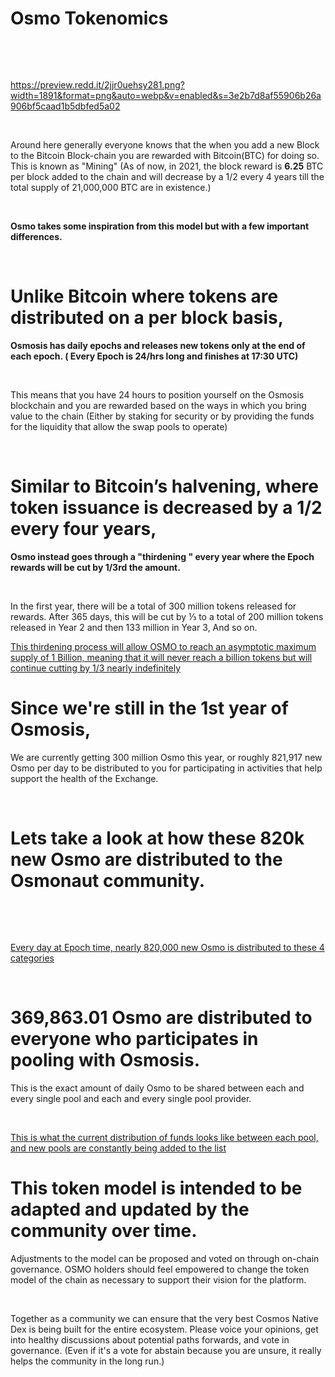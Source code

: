 # Osmo Tokenomics
&#x200B;

&#x200B;

https://preview.redd.it/2jjr0uehsy281.png?width=1891&format=png&auto=webp&v=enabled&s=3e2b7d8af55906b26a906bf5caad1b5dbfed5a02

&#x200B;

Around here generally everyone knows that the when you add a new Block to the Bitcoin Block-chain you are rewarded with Bitcoin(BTC) for doing so. This is known as "Mining" (As of now, in 2021, the block reward is **6.25** BTC per block added to the chain and will decrease by a 1/2 every 4 years till the total supply of 21,000,000 BTC are in existence.)

&#x200B;

**Osmo takes some inspiration from this model but with a few important differences.**

&#x200B;

# Unlike Bitcoin where tokens are distributed on a per block basis,

**Osmosis has daily epochs and releases new tokens only at the end of each epoch. ( Every Epoch is 24/hrs long and finishes at 17:30 UTC)**

&#x200B;

This means that you have 24 hours to position yourself on the Osmosis blockchain and you are rewarded based on the ways in which you bring value to the chain (Either by staking for security or by providing the funds for the liquidity that allow the swap pools to operate)

&#x200B;

# Similar to Bitcoin’s halvening, where token issuance is decreased by a 1/2 every four years,

**Osmo instead goes through a "thirdening " every year where the Epoch rewards will be cut by 1/3rd the amount.**

&#x200B;

In the first year, there will be a total of 300 million tokens released for rewards. After 365 days, this will be cut by ⅓ to a total of 200 million tokens released in Year 2 and then 133 million in Year 3, And so on.

[ This thirdening process will allow OSMO to reach an asymptotic maximum supply of 1 Billion, meaning that it will never reach a billion tokens but will continue cutting by 1\/3 nearly indefinitely](https://preview.redd.it/szduc86qum281.png?width=901&format=png&auto=webp&v=enabled&s=4873df617e70a069fbd2febe4ffa55b9d2316123)

# Since we're still in the 1st year of Osmosis,

We are currently getting 300 million Osmo this year, or roughly 821,917 new Osmo per day to be distributed to you for participating in activities that help support the health of the Exchange.

&#x200B;

# Lets take a look at how these 820k new Osmo are distributed to the Osmonaut community.

&#x200B;

&#x200B;

[Every day at Epoch time, nearly 820,000 new Osmo is distributed to these 4 categories](https://preview.redd.it/2qgr21p60n281.png?width=516&format=png&auto=webp&v=enabled&s=0399609e2b1f55bc06c812c2100f81b78b226e47)

&#x200B;

# 369,863.01 Osmo are distributed to everyone who participates in pooling with Osmosis.

This is the exact amount of daily Osmo to be shared between each and every single pool and each and every single pool provider.

&#x200B;

[This is what the current distribution of funds looks like between each pool, and new pools are constantly being added to the list ](https://preview.redd.it/w1wgq5prpy281.jpg?width=1280&format=pjpg&auto=webp&v=enabled&s=1b70f3b1384fd02e34b05a805c4802bc33c26890)

# This token model is intended to be adapted and updated by the community over time.

Adjustments to the model can be proposed and voted on through on-chain governance. OSMO holders should feel empowered to change the token model of the chain as necessary to support their vision for the platform.

&#x200B;

Together as a community we can ensure that the very best Cosmos Native Dex is being built for the entire ecosystem. Please voice your opinions, get into healthy discussions about potential paths forwards, and vote in governance. (Even if it's a vote for abstain because you are unsure, it really helps the community in the long run.)